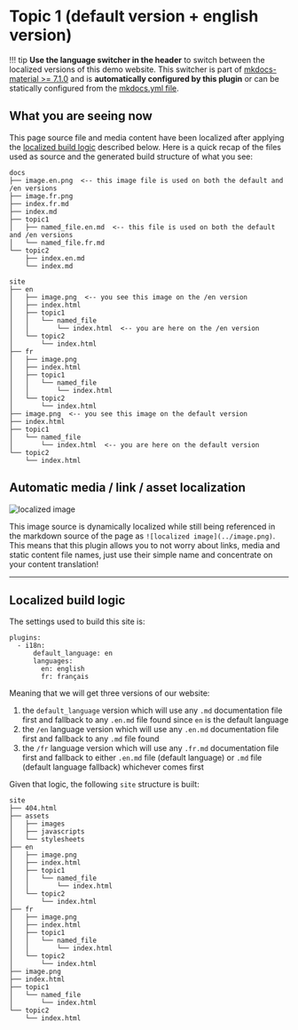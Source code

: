 # Topic 1 (default version + english version)

!!! tip
    **Use the language switcher in the header** to switch between the localized versions of this demo website. This switcher is part of [mkdocs-material >= 7.1.0](https://squidfunk.github.io/mkdocs-material/setup/changing-the-language/#site-language-selector) and is **automatically configured by this plugin** or can be statically configured from the [mkdocs.yml file](https://github.com/ultrabug/mkdocs-static-i18n/blob/main/mkdocs.yml).

## What you are seeing now

This page source file and media content have been localized after applying
the [localized build logic](#localized-build-logic) described below. Here is a
quick recap of the files used as source and the generated build structure of
what you see:

```
docs
├── image.en.png  <-- this image file is used on both the default and /en versions
├── image.fr.png
├── index.fr.md
├── index.md
├── topic1
│   ├── named_file.en.md  <-- this file is used on both the default and /en versions
│   └── named_file.fr.md
└── topic2
    ├── index.en.md
    └── index.md
```

```
site
├── en
│   ├── image.png  <-- you see this image on the /en version
│   ├── index.html
│   ├── topic1
│   │   └── named_file
│   │       └── index.html  <-- you are here on the /en version
│   └── topic2
│       └── index.html
├── fr
│   ├── image.png
│   ├── index.html
│   ├── topic1
│   │   └── named_file
│   │       └── index.html
│   └── topic2
│       └── index.html
├── image.png  <-- you see this image on the default version
├── index.html
├── topic1
│   └── named_file
│       └── index.html  <-- you are here on the default version
└── topic2
    └── index.html
```

## Automatic media / link / asset localization

![localized image](../image.png)

This image source is dynamically localized while still being referenced in the
markdown source of the page as `![localized image](../image.png)`. This means that
this plugin allows you to not worry about links, media and static content file
names, just use their simple name and concentrate on your content translation!

---

## Localized build logic

The settings used to build this site is:

```
plugins:
  - i18n:
      default_language: en
      languages:
        en: english
        fr: français
```

Meaning that we will get three versions of our website:

1. the `default_language` version which will use any `.md` documentation file first and fallback to any `.en.md` file found since `en` is the default language
2. the `/en` language version which will use any `.en.md` documentation file first and fallback to any `.md` file found
3. the `/fr` language version which will use any `.fr.md` documentation file first and fallback to either `.en.md` file (default language) or `.md` file (default language fallback) whichever comes first

Given that logic, the following `site` structure is built:

```
site
├── 404.html
├── assets
│   ├── images
│   ├── javascripts
│   └── stylesheets
├── en
│   ├── image.png
│   ├── index.html
│   ├── topic1
│   │   └── named_file
│   │       └── index.html
│   └── topic2
│       └── index.html
├── fr
│   ├── image.png
│   ├── index.html
│   ├── topic1
│   │   └── named_file
│   │       └── index.html
│   └── topic2
│       └── index.html
├── image.png
├── index.html
├── topic1
│   └── named_file
│       └── index.html
└── topic2
    └── index.html
```